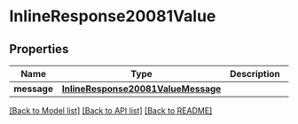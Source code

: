 # InlineResponse20081Value

## Properties
Name | Type | Description | Notes
------------ | ------------- | ------------- | -------------
**message** | [**InlineResponse20081ValueMessage**](InlineResponse20081ValueMessage.md) |  | [optional] 

[[Back to Model list]](../README.md#documentation-for-models) [[Back to API list]](../README.md#documentation-for-api-endpoints) [[Back to README]](../README.md)


